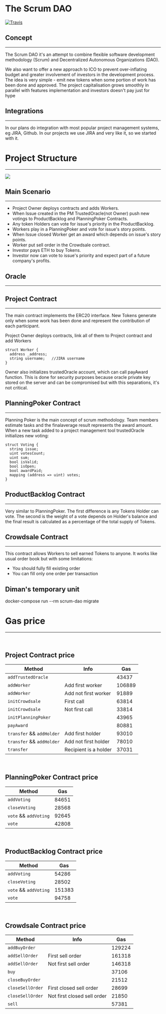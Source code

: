 
# The Scrum DAO
[![Travis](https://img.shields.io/travis/devOrchestra/the-scrum-dao.svg)](https://travis-ci.org/devOrchestra/the-scrum-dao)


## Concept
-------------

The Scrum DAO it&#39;s an attempt to combine flexible software development methodology (Scrum) and Decentralized Autonomous Organizations (DAO).

We also want to offer a new approach to ICO to prevent over-inflating budget and greater involvement of investors in the development process. The idea is very simple - emit new tokens when some portion of work has been done and approved.
The project capitalisation grows smoothly in parallel with features implementation and investors doesn't pay just for hype


## Integrations
-------------
In our plans do integration with most popular project management systems, eg JIRA, Github. In our projects we use JIRA and very like it, so we started with it.


# Project Structure
-------------

![](http://devorchestra.io/assets/images/presentation/scrum-dao-scheme.jpg)

## Main Scenario
-------------
- Project Owner deploys contracts and adds Workers.
- When Issue created in the PM TrustedOracle(not Owner) push new votings to ProductBacklog and PlanningPoker Contracts.
- Any token Holders can vote for issue's priority in the ProductBacklog.
- Workers play in a PlanningPoker and vote for issue's story points.
- When Issue closed Worker get an award which depends on issue's story points.
- Worker put sell order in the Crowdsale contract.
- Investor pays ETH to buy Tokens.
- Investor now can vote to issue's priority and expect part of a future company's profits.

## Oracle
-------------
## Project Contract
-------------

The main contract implements the ERC20 interface. New Tokens generate only when some work has been done and represent the contribution of each participant.

Project Owner deploys contracts, link all of them to Project contract and add Workers

```
struct Worker {
  address _address;
  string username;   //JIRA username
}
```

Owner also initializes trustedOracle account, which can call payAward function. This is done for security purposes because oracle private key stored on the server and can be compromised but with this separations, it's not critical.

## PlanningPoker Contract
-------------

Planning Poker is the main concept of scrum methodology. Team members estimate tasks and the finalaverage result represents the award amount. When a new task added to a project management tool trustedOracle initializes new voting:

```
struct Voting {
  string issue;
  uint votesCount;
  uint sum;
  bool isValid;
  bool isOpen;
  bool awardPaid;
  mapping (address => uint) votes;
}
```

## ProductBacklog Contract
-------------

Very similar to PlanningPoker. The first difference is any Tokens Holder can vote. The second is the weight of a vote depends on Holder's balance and the final result is calculated as a percentage of the total supply of Tokens.

## Crowdsale Contract
-------------

This contract allows Workers to sell earned Tokens to anyone. It works like usual order book but with some limitations:

- You should fully fill existing order
- You can fill only one order per transaction

## Diman's temporary unit
docker-compose run --rm scrum-dao migrate 

# Gas price
-------------

&nbsp;
## Project Contract price

| Method                    | Info                        | Gas           |
| -------------             | -------------               | ------------- |
| `addTrustedOracle`        |                             | 43437         |
| `addWorker`               | Add first worker            | 106889        |
| `addWorker`               | Add not first worker        | 91889         |
| `initCrowdsale`           | First call                  | 63814         |
| `initCrowdsale`           | Not first call              | 33814         |
| `initPlanningPoker`       |                             | 43965         |
| `payAward`                |                             | 80881         |
| `transfer` && `addHolder` | Add first holder            | 93010         |
| `transfer` && `addHolder` | Add not first holder        | 78010         |
| `transfer`                | Recipient is a holder       | 37031         |

&nbsp;
## PlanningPoker Contract price

| Method                    | Gas           |
| -------------             | ------------- |
| `addVoting`               | 84651         |
| `closeVoting`             | 28568         |
| `vote` && `addVoting`     | 92645         |
| `vote`                    | 42808         |

&nbsp;
## ProductBacklog Contract price

| Method                    | Gas           |
| -------------             | ------------- |
| `addVoting`               | 54286         |
| `closeVoting`             | 28502         |
| `vote` && `addVoting`     | 151383        |
| `vote`                    | 94758         |

&nbsp;
## Crowdsale Contract price

| Method                    | Info                        | Gas           |
| -------------             | -------------               | ------------- |
| `addBuyOrder`             |                             | 129224        |
| `addSellOrder`            | First sell order            | 161318        |
| `addSellOrder`            | Not first sell order        | 146318        |
| `buy`                     |                             | 37106         |
| `closeBuyOrder`           |                             | 21512         |
| `closeSellOrder`          | First closed sell order     | 28699         |
| `closeSellOrder`          | Not first closed sell order | 21850         |
| `sell`                    |                             | 57381         |


